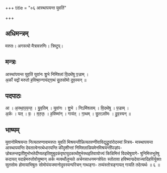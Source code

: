 +++
title = "०६ आस्थापयन्त युवतिं"

+++
## अधिमन्त्रम्
मरुतः। अगस्त्यो मैत्रावरुणिः। त्रिष्टुप्।

## मन्त्रः
आस्था॑पयन्त युव॒तिं युवा॑नः शु॒भे निमि॑श्लां वि॒दथे॑षु प॒ज्राम् ।  
अ॒र्को यद्वो॑ मरुतो ह॒विष्मा॒न्गाय॑द्गा॒थं सु॒तसो॑मो दुव॒स्यन् ॥

## पदपाठः
आ । अ॒स्था॒प॒य॒न्त॒ । यु॒व॒तिम् । युवा॑नः । शु॒भे । निऽमि॑श्लाम् । वि॒दथे॑षु । प॒ज्राम् ।  
अ॒र्कः । यत् । वः॒ । म॒रु॒तः॒ । ह॒विष्मा॑न् । गाय॑त् । गा॒थम् । सु॒तऽसो॑मः । दु॒व॒स्यन् ॥

## भाष्यम्
युवानोमिश्रयन्तः नित्यतरुणावामरुतः युवतिं मिश्रयन्तीन्नित्यतरुणींवाविद्युद्रूपांरोदस्यां स्त्रिय- मास्थापयन्त आस्थापयन्ति देवतात्वेनरथेधारयन्ति कीदृशीन्तां निमिश्लान्नियमेनमिश्रयन्तींपज्रांप- ज्रोबलन्तद्वतींशुभोभतेदीप्यतइतिशुबुदकंवृष्ट्युदकार्थंशुभेरथइतिवायोज्यं किन्निमित्तं विदथेषुयागे- षुनिमित्तभूतेषु कदायत् यदाहेमरुतोवोयुष्मान् अर्कः मत्वर्थोलुप्यते अर्चनसाधनमन्त्रोपेतः स्तोतावा हविष्मान्प्रदेयाज्यादिहविर्युक्तः सुतसोमः होमायाभिषुतः सोमोयंयजमानोदुवस्यन्परिचन् गाथङ्गा- तव्यंस्तोत्रङ्गायत् गायति तदेत्यर्थः ॥ ६ ॥